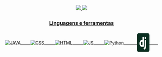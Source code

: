 
<div align="center">
  <a href="https://WandersoNoleto">
  <img  height="160em" src="https://github-readme-stats.vercel.app/api?username=WandersoNoleto&show_icons=true&theme=nightowl&include_all_commits=true&count_private=true"/>
  <img  height="160em" src="https://github-readme-stats.vercel.app/api/top-langs/?username=WandersoNoleto&layout=compact&langs_count=16&theme=nightowl"/>
</div>
  
  ##
  <div align="center">
    <h3>Linguagens e ferramentas<h3>
  </div>
  
      
  <div align="center">    
  <div>
      <img align="center" alt="JAVA" height="60" width="40" src="https://cdn.jsdelivr.net/gh/devicons/devicon/icons/java/java-original.svg" />&nbsp;&nbsp;&nbsp;&nbsp;&nbsp;&nbsp;&nbsp;
      <img align="center" alt="CSS" height="60" width="40" src="https://cdn.jsdelivr.net/gh/devicons/devicon/icons/css3/css3-original.svg" />&nbsp;&nbsp;&nbsp;&nbsp;&nbsp;&nbsp;&nbsp;&nbsp;
      <img align="center" alt="HTML" height="60" width="40" src="https://cdn.jsdelivr.net/gh/devicons/devicon/icons/html5/html5-original.svg" />&nbsp;&nbsp;&nbsp;&nbsp;&nbsp;&nbsp;&nbsp;&nbsp;
      <img align="center" alt="JS" height="60" width="40" src="https://cdn.jsdelivr.net/gh/devicons/devicon/icons/javascript/javascript-original.svg" />&nbsp;&nbsp;&nbsp;&nbsp;&nbsp;&nbsp;&nbsp;&nbsp;
      <img align="center" alt="Python" height="60" width="40" src="https://cdn.jsdelivr.net/gh/devicons/devicon/icons/python/python-original.svg" />&nbsp;&nbsp;&nbsp;&nbsp;&nbsp;&nbsp;&nbsp;&nbsp;&nbsp;&nbsp;
      <img align="center" alt="Django" height="60" width="40" src="assets/django-icon-svgrepo-com.svg" />&nbsp;&nbsp;&nbsp;&nbsp;&nbsp;&nbsp;&nbsp;
</div>
      </div>    
  
  ##
  
  
